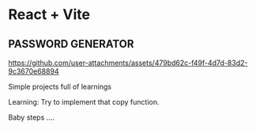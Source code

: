 # React + Vite

## PASSWORD GENERATOR

https://github.com/user-attachments/assets/479bd62c-f49f-4d7d-83d2-9c3670e68894

Simple projects full of learnings 

Learning: Try to implement that copy function.

Baby steps ....
